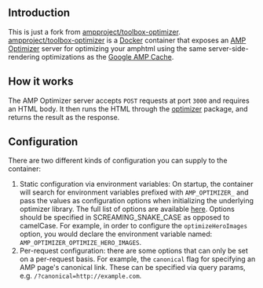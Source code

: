 ## Introduction
This is just a fork from [ampproject/toolbox-optimizer](https://hub.docker.com/r/ampproject/toolbox-optimizer).  
[ampproject/toolbox-optimizer](https://hub.docker.com/r/ampproject/toolbox-optimizer) is a [Docker](https://www.docker.com/) container that exposes an [AMP Optimizer](https://github.com/ampproject/amp-toolbox/tree/main/packages/optimizer) server for optimizing your amphtml using the same server-side-rendering optimizations as the [Google AMP Cache](https://developers.google.com/amp/cache).

## How it works

The AMP Optimizer server accepts `POST` requests at port `3000` and requires an HTML body. It then runs the HTML through the [optimizer](https://github.com/ampproject/amp-toolbox/tree/main/packages/optimizer) package, and returns the result as the response.

## Configuration

There are two different kinds of configuration you can supply to the container:
1. Static configuration via environment variables: On startup, the container will search for environment variables prefixed with `AMP_OPTIMIZER_` and pass the values as configuration options when initializing the underlying optimizer library. The full list of options are available [here](https://github.com/ampproject/amp-toolbox/tree/main/packages/optimizer#options). Options should be specified in SCREAMING_SNAKE_CASE as opposed to camelCase. For example, in order to configure the `optimizeHeroImages` option, you would declare the environment variable named: `AMP_OPTIMIZER_OPTIMIZE_HERO_IMAGES`.
2. Per-request configuration: there are some options that can only be set on a per-request basis. For example, the `canonical` flag for specifying an AMP page's canonical link. These can be specified via query params, e.g. `/?canonical=http://example.com`.
